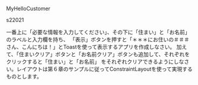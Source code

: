 MyHelloCustomer

s22021

一番上に「必要な情報を入力してください」、その下に「住まい」と「お名前」のラベルと入力欄を持ち、
「表示」ボタンを押すと「＊＊＊にお住いの＃＃＃さん、こんにちは！」とToastを使って表示するアプリを作成しなさい。
加えて、「住まいクリア」ボタンと「お名前クリア」ボタンも追加して、それぞれをクリックすると「住まい」と「お名前」
をそれぞれクリアできるようにしなさい。レイアウトは第６章のサンプルに従ってConstraintLayoutを使って実現するものとします。

